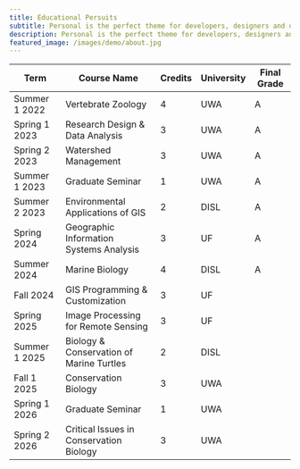 ```yaml
---
title: Educational Persuits
subtitle: Personal is the perfect theme for developers, designers and other creatives.
description: Personal is the perfect theme for developers, designers and other creatives.
featured_image: /images/demo/about.jpg
---
```


| Term            | Course Name                                    | Credits | University | Final Grade |
|-----------------|------------------------------------------------|---------|------------|-------------|
| Summer 1 2022   | Vertebrate Zoology                             |       4 | UWA        | A           |
| Spring 1 2023   | Research Design & Data Analysis                |       3 | UWA        | A           |
| Spring 2 2023   | Watershed Management                           |       3 | UWA        | A           |
| Summer 1 2023   | Graduate Seminar                               |       1 | UWA        | A           |
| Summer 2 2023   | Environmental Applications of GIS              |       2 | DISL       | A           |
| Spring 2024     | Geographic Information Systems Analysis        |       3 | UF         | A           |
| Summer 2024     | Marine Biology                                 |       4 | DISL       | A           |
| Fall 2024       | GIS Programming & Customization                |       3 | UF         |             |
| Spring 2025     | Image Processing for Remote Sensing            |       3 | UF         |             |
| Summer 1 2025   | Biology & Conservation of Marine Turtles       |       2 | DISL       |             |
| Fall 1 2025     | Conservation Biology                           |       3 | UWA        |             |
| Spring 1 2026   | Graduate Seminar                               |       1 | UWA        |             |
| Spring 2 2026   | Critical Issues in Conservation Biology        |       3 | UWA        |             |
